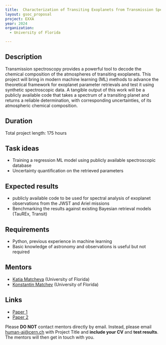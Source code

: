```yaml
---
title:  Characterization of Transiting Exoplanets from Transmission Spectroscopy
layout: gsoc_proposal
project: EXXA
year: 2024
organization:
  - University of Florida

---
```


## Description

Transmission spectroscopy provides a powerful tool to decode the chemical composition of the atmospheres of transiting exoplanets. This project will bring in modern machine learning (ML) methods to advance the theoretical framework for exoplanet parameter retrievals and test it using synthetic spectroscopic data. A tangible output of this work will be a publicly available code that takes a spectrum of a transiting planet and returns a reliable determination, with corresponding uncertainties, of its atmospheric chemical composition.

## Duration

Total project length: 175 hours

## Task ideas
 * Training a regression ML model using publicly available spectroscopic database
 * Uncertainty quantification on the retrieved parameters

## Expected results
 * publicly available code to be used for spectral analysis of exoplanet observations from the JWST and Ariel missions
 * Benchmarking the results against existing Bayesian retrieval models (TauREx, Transit)

## Requirements
  * Python, previous experience in machine learning
  * Basic knowledge of astronomy and observations is useful but not required

## Mentors
  * [Katia Matcheva]((mailto:human-ai@cern.ch)) (University of Florida)
  * [Konstantin Matchev]((mailto:human-ai@cern.ch)) (University of Florida)

## Links
  * <a href="https://arxiv.org/abs/2206.14633">Paper 1</a>
  * <a href="https://proceedings.mlr.press/v220/yip23a.html">Paper 2</a>


Please **DO NOT** contact mentors directly by email. Instead, please email [human-ai@cern.ch](mailto:human-ai@cern.ch) with Project Title and **include your CV** and **test results**. The mentors will then get in touch with you.


